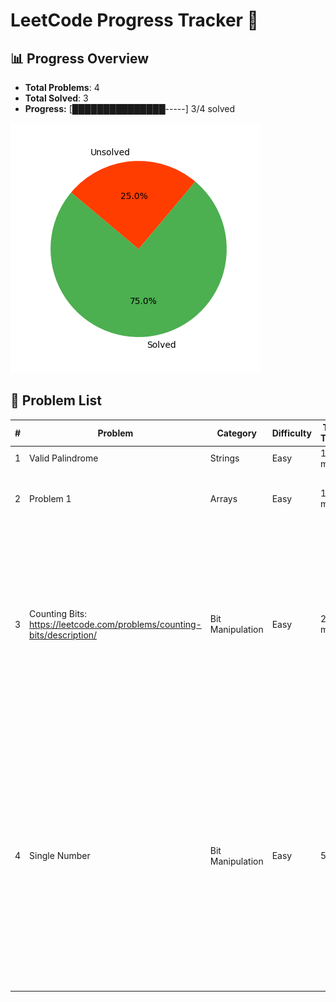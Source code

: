 # LeetCode Progress Tracker 🚀

## 📊 Progress Overview
- **Total Problems**: 4
- **Total Solved**: 3
- **Progress:** [███████████████-----] 3/4 solved

![Progress Chart](progress_chart.png)

## 📌 Problem List
| #  | Problem | Category | Difficulty | Time Taken | Attempts | Hints Used | Notes | Status |
|----|---------|----------|------------|------------|----------|------------|-------|--------|
| 1 | Valid Palindrome | Strings | Easy | 15 min | 2 | No | None | Solved |
| 2 | Problem 1 | Arrays | Easy | 15 min | 1 | No | Used a dictionary to store seen numbers. | Unsolved |
| 3 | Counting Bits: https://leetcode.com/problems/counting-bits/description/ | Bit Manipulation | Easy | 20 min | 1 | Yes | Used a helper function to count the number of 1 bits in a number. Use the operation n & (n - 1) to count the number of 1 bits in a number. | Solved |
| 4 | Single Number | Bit Manipulation | Easy | 5 min | 1 | No | Used XOR to solve the problem. It permits us to find the unique number in the list. Why ? Because XOR of a number with itself is 0. So, if we XOR all the numbers in the list, we will be left with the unique number. | Solved |
